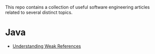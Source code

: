 This repo contains a collection of useful software engineering articles related to several distinct topics.

# Java
  - [Understanding Weak References](https://web.archive.org/web/20061130103858/http://weblogs.java.net/blog/enicholas/archive/2006/05/understanding_w.html)
